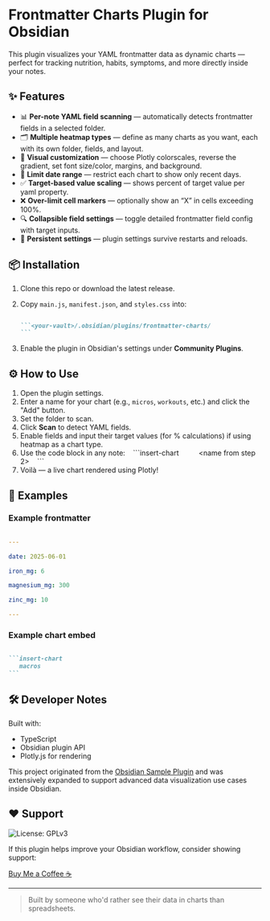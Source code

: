 # Frontmatter Charts Plugin for Obsidian

This plugin visualizes your YAML frontmatter data as dynamic charts — perfect for tracking nutrition, habits, symptoms, and more directly inside your notes.

## ✨ Features

- 📊 **Per-note YAML field scanning** — automatically detects frontmatter fields in a selected folder.
- 🗂️ **Multiple heatmap types** — define as many charts as you want, each with its own folder, fields, and layout.
- 🎨 **Visual customization** — choose Plotly colorscales, reverse the gradient, set font size/color, margins, and background.
- 📆 **Limit date range** — restrict each chart to show only recent days.
- ✅ **Target-based value scaling** — shows percent of target value per yaml property.
- ❌ **Over-limit cell markers** — optionally show an “X” in cells exceeding 100%.
- 🔍 **Collapsible field settings** — toggle detailed frontmatter field config with target inputs.
- 💾 **Persistent settings** — plugin settings survive restarts and reloads.

## 📦 Installation

1. Clone this repo or download the latest release.
2. Copy `main.js`, `manifest.json`, and `styles.css` into:

    ````markdown

    ```<your-vault>/.obsidian/plugins/frontmatter-charts/
    ```
    
    ````

3. Enable the plugin in Obsidian's settings under **Community Plugins**.

## ⚙️ How to Use

  
1. Open the plugin settings.
2. Enter a name for your chart (e.g., `micros`, `workouts`, etc.) and click the "Add" button.
3. Set the folder to scan.
4. Click **Scan** to detect YAML fields.
5. Enable fields and input their target values (for % calculations) if using heatmap as a chart type.
6. Use the code block in any note:
   \`\`\`insert-chart
         <name from step 2>
   \`\`\`
7. Voilà — a live chart rendered using Plotly!
## 🧪 Examples

### Example frontmatter

```yaml

---

date: 2025-06-01

iron_mg: 6

magnesium_mg: 300

zinc_mg: 10

---

```

### Example chart embed

````markdown

```insert-chart
   macros
```

````
## 🛠️ Developer Notes

Built with:

- TypeScript
- Obsidian plugin API
- Plotly.js for rendering

This project originated from the [Obsidian Sample Plugin](https://github.com/obsidianmd/obsidian-sample-plugin) and was extensively expanded to support advanced data visualization use cases inside Obsidian.
## ❤️ Support

![License: GPLv3](https://img.shields.io/badge/License-GPLv3-blue.svg)

If this plugin helps improve your Obsidian workflow, consider showing support:

[Buy Me a Coffee ☕](https://buymeacoffee.com/scottua)

---

> Built by someone who'd rather see their data in charts than spreadsheets.